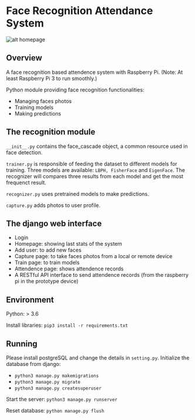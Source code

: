 # Face Recognition Attendance System

![alt homepage](https://github.com/YuHengKit/FaceRecognitionSystem/blob/master/homepage.PNG?raw=true)

## Overview

A face recognition based attendence system with Raspberry Pi. (Note: At least Raspberry Pi 3 to run smoothly.)

Python module providing face recognition functionalities:
  - Managing faces photos
  - Training models
  - Making predictions

## The recognition module
```__init__.py``` contains the face_cascade object, a common resource used in face detection.

```trainer.py``` is responsible of feeding the dataset to different models for training.
Three models are available: ```LBPH, FisherFace``` and ```EigenFace```.
The recognizer will compares three results from each model and get the most frequenct result.

```recognizer.py``` uses pretrained models to make predictions.

```capture.py``` adds photos to user profile.


## The django web interface
- Login
- Homepage: showing last stats of the system
- Add user: to add new faces
- Capture page: to take faces photos from a local or remote device
- Train page: to train models
- Attendence page: shows attendence records
- A RESTful API interface to send attendence records (from the raspberry pi in the prototype device)


## Environment
Python: > 3.6

Install libraries: ```pip3 install -r requirements.txt```


## Running
Please install postgreSQL and change the details in ```setting.py```.
Initialize the database from django:
- ```python3 manage.py makemigrations```
- ```python3 manage.py migrate```
- ```python3 manage.py createsuperuser```

Start the server:
```python3 manage.py runserver```

Reset database:
```python manage.py flush```
